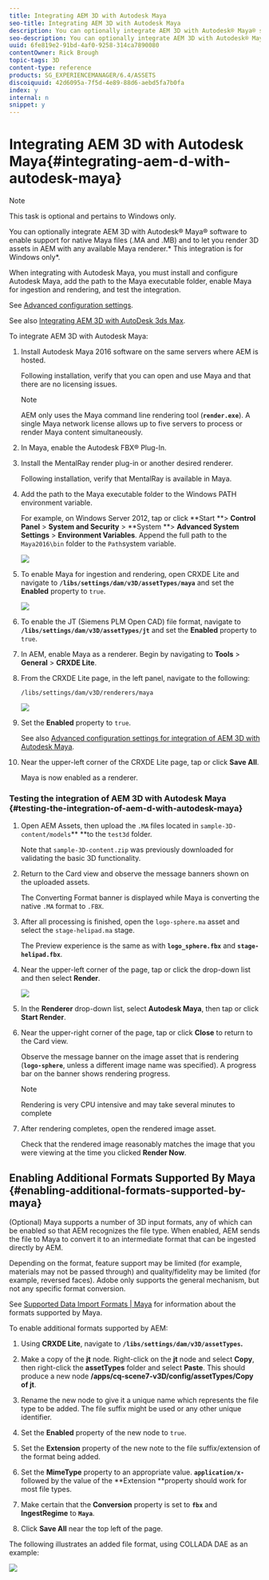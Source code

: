 ```yaml
---
title: Integrating AEM 3D with Autodesk Maya
seo-title: Integrating AEM 3D with Autodesk Maya
description: You can optionally integrate AEM 3D with Autodesk® Maya® software to enable support for native Maya files (.MA and .MB) and to let you render 3D assets in AEM with any available Maya renderer.
seo-description: You can optionally integrate AEM 3D with Autodesk® Maya® software to enable support for native Maya files (.MA and .MB) and to let you render 3D assets in AEM with any available Maya renderer.
uuid: 6fe819e2-91bd-4af0-9258-314ca7890080
contentOwner: Rick Brough
topic-tags: 3D
content-type: reference
products: SG_EXPERIENCEMANAGER/6.4/ASSETS
discoiquuid: 42d6095a-7f5d-4e89-88d6-aebd5fa7b0fa
index: y
internal: n
snippet: y
---
```


# Integrating AEM 3D with Autodesk Maya{#integrating-aem-d-with-autodesk-maya}

>[!NOTE]
>
>This task is optional and pertains to Windows only.

You can optionally integrate AEM 3D with Autodesk® Maya® software to enable support for native Maya files (.MA and .MB) and to let you render 3D assets in AEM with any available Maya renderer.* This integration is for Windows only*.

When integrating with Autodesk Maya, you must install and configure Autodesk Maya, add the path to the Maya executable folder, enable Maya for ingestion and rendering, and test the integration.

See [Advanced configuration settings](../../assets/using/advanced-config-3d.md).

See also [Integrating AEM 3D with AutoDesk 3ds Max](../../assets/using/integrating-aem-3d-with-autodesk-3ds-max.md).

To integrate AEM 3D with Autodesk Maya:

1. Install Autodesk Maya 2016 software on the same servers where AEM is hosted.

   Following installation, verify that you can open and use Maya and that there are no licensing issues.

   >[!NOTE]
   >
   >AEM only uses the Maya command line rendering tool (**`render.exe`**). A single Maya network license allows up to five servers to process or render Maya content simultaneously.

1. In Maya, enable the Autodesk FBX® Plug-In.
1. Install the MentalRay render plug-in or another desired renderer.

   Following installation, verify that MentalRay is available in Maya.

1. Add the path to the Maya executable folder to the Windows PATH environment variable.

   For example, on Windows Server 2012, tap or click **Start **> **Control Panel** > **System and Security** > **System **> **Advanced System Settings** > **Environment Variables**. Append the full path to the `Maya2016\bin` folder to the `Path`system variable.

   ![](assets/chlimage_1-58.png)

1. To enable Maya for ingestion and rendering, open CRXDE Lite and navigate to **`/libs/settings/dam/v3D/assetTypes/maya`** and set the **Enabled** property to `true`.

   ![](assets/image2018-6-22_12-42-7.png)

1. To enable the JT (Siemens PLM Open CAD) file format, navigate to **`/libs/settings/dam/v3D/assetTypes/jt`** and set the **Enabled** property to `true`.
1. In AEM, enable Maya as a renderer. Begin by navigating to **Tools** &gt; **General** &gt; **CRXDE Lite**.
1. From the CRXDE Lite page, in the left panel, navigate to the following:

   `/libs/settings/dam/v3D/renderers/maya`

   ![](assets/image2018-6-22_12-46-18.png)

1. Set the **Enabled** property to `true`.

   See also [Advanced configuration settings for integration of AEM 3D with Autodesk Maya](#advancedconfigurationsettingsforintegrationofaem3dwithautodeskmaya).

1. Near the upper-left corner of the CRXDE Lite page, tap or click **Save All**.

   Maya is now enabled as a renderer.

### Testing the integration of AEM 3D with Autodesk Maya {#testing-the-integration-of-aem-d-with-autodesk-maya}

1. Open AEM Assets, then upload the `.MA` files located in `sample-3D-content/models`** **to the `test3d` folder.

   Note that `sample-3D-content.zip` was previously downloaded for validating the basic 3D functionality.

1. Return to the Card view and observe the message banners shown on the uploaded assets.

   The Converting Format banner is displayed while Maya is converting the native `.MA` format to `.FBX`.

1. After all processing is finished, open the `logo-sphere.ma` asset and select the `stage-helipad.ma` stage.

   The Preview experience is the same as with **`logo_sphere.fbx`** and **`stage-helipad.fbx`**.

1. Near the upper-left corner of the page, tap or click the drop-down list and then select **Render**.

   ![](assets/chlimage_1-59.png)

1. In the **Renderer** drop-down list, select **Autodesk Maya**, then tap or click **Start Render**.
1. Near the upper-right corner of the page, tap or click **Close** to return to the Card view.

   Observe the message banner on the image asset that is rendering (**`logo-sphere`**, unless a different image name was specified). A progress bar on the banner shows rendering progress.

   >[!NOTE]
   >
   >Rendering is very CPU intensive and may take several minutes to complete

1. After rendering completes, open the rendered image asset.

   Check that the rendered image reasonably matches the image that you were viewing at the time you clicked **Render Now**.

## Enabling Additional Formats Supported By Maya {#enabling-additional-formats-supported-by-maya}

(Optional) Maya supports a number of 3D input formats, any of which can be enabled so that AEM recognizes the file type. When enabled, AEM sends the file to Maya to convert it to an intermediate format that can be ingested directly by AEM.

Depending on the format, feature support may be limited (for example, materials may not be passed through) and quality/fidelity may be limited (for example, reversed faces). Adobe only supports the general mechanism, but not any specific format conversion.

See [Supported Data Import Formats | Maya](https://knowledge.autodesk.com/support/maya/learn-explore/caas/CloudHelp/cloudhelp/2016/ENU/Maya/files/GUID-69BC066D-D4D8-4B12-900C-CF42E798A5D6-htm.html) for information about the formats supported by Maya.

To enable additional formats supported by AEM:

1. Using **CRXDE Lite**, navigate to **`/libs/settings/dam/v3D/assetTypes`.**
1. Make a copy of the **jt** node. Right-click on the **jt** node and select **Copy**, then right-click the **assetTypes** folder and select **Paste**. This should produce a new node **/apps/cq-scene7-v3D/config/assetTypes/Copy of jt**.
1. Rename the new node to give it a unique name which represents the file type to be added. The file suffix might be used or any other unique identifier.  

1. Set the **Enabled** property of the new node to `true`.  

1. Set the **Extension** property of the new note to the file suffix/extension of the format being added.
1. Set the **MimeType** property to an appropriate value. **`application/x-`** followed by the value of the **Extension **property should work for most file types.
1. Make certain that the **Conversion** property is set to **`fbx`** and **IngestRegime** to **`Maya`**.
1. Click **Save All** near the top left of the page.

The following illustrates an added file format, using COLLADA DAE as an example:

![](assets/image2018-6-22_12-50-39.png)

